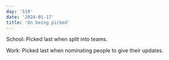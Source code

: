 ```yaml
---
day: '519'
date: '2024-01-17'
title: 'On being picked'
---
```


School: Picked last when split into teams.

Work: Picked last when nominating people to give their updates.
